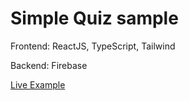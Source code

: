 # Simple Quiz sample

Frontend: ReactJS, TypeScript, Tailwind

Backend: Firebase

[Live Example](https://ihorpyvovarov.github.io/react-quiz/)